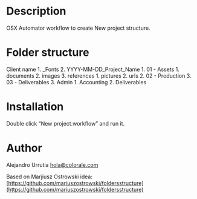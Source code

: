 # Description
OSX Automator workflow to create New project structure.

# Folder structure

Client name
	1. _Fonts
	2. YYYY-MM-DD_Project_Name
		1. 01 - Assets
			1. documents
			2. images
			3. references
				1. pictures
				2. urls
		2. 02 - Production
		3. 03 - Deliverables
	3. Admin
		1. Accounting
		2. Deliverables

# Installation
Double click “New project.workflow” and run it.

# Author
Alejandro Urrutia [hola@colorale.com](mailto:hola@colorale.com)

Based on Marjiusz Ostrowski idea: [https://github.com/mariuszostrowski/foldersstructure](https://github.com/mariuszostrowski/foldersstructure)
